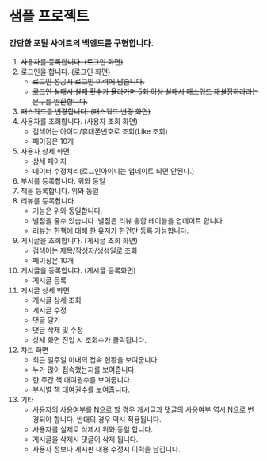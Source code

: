 # 샘플 프로젝트

### 간단한 포탈 사이트의 백엔드를 구현합니다.
1. ~~사용자를 등록합니다. (로그인 화면)~~
2. ~~로그인을 합니다. (로그인 화면)~~
   - ~~로그인 성공시 로그인 이력에 남습니다.~~
   - ~~로그인 실패시 실패 횟수가 올라가며 5회 이상 실패시 패스워드 재설정하라라는 문구를 반환합니다.~~ 
3. ~~패스워드를 변경합니다. (패스워드 변경 화면)~~ 
4. 사용자를 조회합니다. (사용자 조회 화면)
   - 검색어는 아이디/휴대폰번호로 조회(Like 조회)
   - 페이징은 10개
5. 사용자 상세 화면
   - 상세 페이지
   - 데이터 수정처리(로그인아이디는 업데이트 되면 안된다.)
6. 부서를 등록합니다. 위와 동일
7. 책을 등록합니다. 위와 동일
8. 리뷰를 등록합니다.
    - 기능은 위와 동일합니다.
    - 별점을 줄수 있습니다. 별점은 리뷰 총합 테이블을 업데이트 합니다.
    - 리뷰는 한책에 대해 한 유저가 한건만 등록 가능합니다.
9. 게시글을 조회합니다. (게시글 조회 화면)
   - 검색어는 제목/작성자/생성일로 조회
   - 페이징은 10개
10. 게시글을 등록합니다. (게시글 등록화면)
    - 게시글 등록
11. 게시글 상세 화면
    - 게시글 상세 조회
    - 게시글 수정
    - 댓글 달기
    - 댓글 삭제 및 수정
    - 상세 화면 진입 시 조회수가 클릭됩니다.
12. 차트 화면
    - 최근 일주일 이내의 접속 현황을 보여줍니다.
    - 누가 많이 접속했는지를 보여줍니다.
    - 한 주간 책 대여권수를 보여줍니다.
    - 부서별 책 대여권수를 보여줍니다.
13. 기타
    - 사용자의 사용여부를 N으로 할 경우 게시글과 댓글의 사용여부 역시 N으로 변경되야 합니다. 반대의 경우 역시 적용됩니다.
    - 사용자를 실제로 삭제시 위와 동일 합니다. 
    - 게시글을 삭제시 댓글이 삭제 됩니다.
    - 사용자 정보나 게시판 내용 수정시 이력을 남깁니다. 



